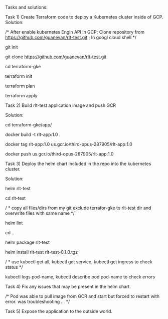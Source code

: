 Tasks and solutions:

Task 1) Create Terraform code to deploy a Kubernetes cluster inside of GCP. 
Solution:

/* After enable kubernetes Engin API in  GCP; Clone repository from https://github.com/guanevan/rlt-test.git ; In googl cloud shell */

git init

git clone https://github.com/guanevan/rlt-test.git

cd terraform-gke 

terraform init

terraform plan

terraform apply

Task 2) Build rlt-test application image and push GCR

Solution:

cd terraform-gke/app/

docker build -t rlt-app:1.0 .

docker tag rlt-app:1.0 us.gcr.io/third-opus-287905/rlt-app:1.0

docker push us.gcr.io/third-opus-287905/rlt-app:1.0

Task 3) Deploy the helm chart included in the repo into the kubernetes cluster.  

Solution:

helm rlt-test

cd rlt-test 

/ * copy all files/dirs from my git exclude terrafor-gke to rlt-test dir and overwrite files with same name */

helm lint 

cd ..

helm package rlt-test 

helm install rlt-test rlt-test-0.1.0.tgz

/ * use kubectl get all, kubectl get service, kubectl get ingress to check status  */

kubectl logs pod-name, kubectl describe pod pod-name to check errors

Task 4) Fix any issues that may be present in the helm chart.

/* Pod was able to pull image from GCR and start but forced to restart with error. was troubleshooting ... */

Task 5) Expose the application to the outside world.  

